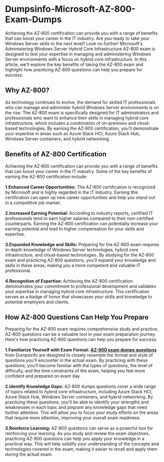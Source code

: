 # Dumpsinfo-Microsoft-AZ-800-Exam-Dumps
Achieving the AZ-800 certification can provide you with a range of benefits that can boost your career in the IT industry.
Are you ready to take your Windows Server skills to the next level? Look no further! Microsoft's Administering Windows Server Hybrid Core Infrastructure AZ-800 exam is designed to test your expertise in managing and administering Windows Server environments with a focus on hybrid core infrastructure. In this article, we'll explore the key benefits of taking the AZ-800 exam and highlight how practicing AZ-800 questions can help you prepare for success.<br />
<h2>
	Why AZ-800?
</h2>
As technology continues to evolve, the demand for skilled IT professionals who can manage and administer hybrid Windows Server environments is on the rise. The AZ-800 exam is specifically designed for IT administrators and professionals who want to enhance their skills in managing hybrid core infrastructure, which includes a combination of on-premises and cloud-based technologies. By earning the AZ-800 certification, you'll demonstrate your expertise in areas such as Azure Stack HCI, Azure Stack Hub, Windows Server containers, and hybrid networking.<br />
<h2>
	Benefits of AZ-800 Certification
</h2>
Achieving the AZ-800 certification can provide you with a range of benefits that can boost your career in the IT industry. Some of the key benefits of earning the AZ-800 certification include:<br />
<br />
<strong>1.Enhanced Career Opportunities:</strong> The AZ-800 certification is recognized by Microsoft and is highly regarded in the IT industry. Earning this certification can open up new career opportunities and help you stand out in a competitive job market.<br />
<br />
<strong>2.Increased Earning Potential:</strong> According to industry reports, certified IT professionals tend to earn higher salaries compared to their non-certified counterparts. Earning the AZ-800 certification can potentially increase your earning potential and lead to higher compensation for your skills and expertise.<br />
<br />
<strong>3.Expanded Knowledge and Skills: </strong>Preparing for the AZ-800 exam requires in-depth knowledge of Windows Server technologies, hybrid core infrastructure, and cloud-based technologies. By studying for the AZ-800 exam and practicing AZ-800 questions, you'll expand your knowledge and skills in these areas, making you a more competent and valuable IT professional.<br />
<br />
<strong>4.Recognition of Expertise: </strong>Achieving the AZ-800 certification demonstrates your commitment to professional development and validates your expertise in managing hybrid core infrastructure. This certification serves as a badge of honor that showcases your skills and knowledge to potential employers and clients.<br />
<h2>
	How AZ-800 Questions Can Help You Prepare
</h2>
Preparing for the AZ-800 exam requires comprehensive study and practice. AZ-800 questions can be a valuable tool in your exam preparation journey. Here's how practicing AZ-800 questions can help you prepare for success:<br />
<br />
<strong>1.Familiarize Yourself with Exam Format:</strong> <a href="https://www.dumpsinfo.com/exam/az-800/" target="_blank"><strong>AZ-800 exam dumps </strong><strong>questions</strong></a> from Dumpsinfo are designed to closely resemble the format and style of questions you'll encounter in the actual exam. By practicing with these questions, you'll become familiar with the types of questions, the level of difficulty, and the time constraints of the exam, helping you feel more confident and prepared on exam day.<br />
<br />
<strong>2.Identify Knowledge Gaps:</strong> AZ-800 dumps questions cover a wide range of topics related to hybrid core infrastructure, including Azure Stack HCI, Azure Stack Hub, Windows Server containers, and hybrid networking. By practicing these questions, you'll be able to identify your strengths and weaknesses in each topic and pinpoint any knowledge gaps that need further attention. This will allow you to focus your study efforts on the areas that require more attention, improving your overall exam readiness.<br />
<br />
<strong>3.Reinforce Learning: </strong>AZ-800 questions can serve as a powerful tool for reinforcing your learning. As you study and review the exam objectives, practicing AZ-800 questions can help you apply your knowledge in a practical way. This will help solidify your understanding of the concepts and technologies covered in the exam, making it easier to recall and apply them during the actual exam.<br />
